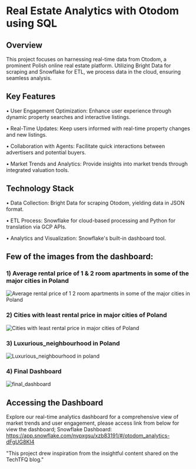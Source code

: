 # Real Estate Analytics with Otodom using SQL

## Overview
This project focuses on harnessing real-time data from Otodom, a prominent Polish online real estate platform. Utilizing Bright Data for scraping and Snowflake for ETL, we process data in the cloud, ensuring seamless analysis.

## Key Features
• User Engagement Optimization: Enhance user experience through dynamic property searches and interactive listings.

• Real-Time Updates: Keep users informed with real-time property changes and new listings.

• Collaboration with Agents: Facilitate quick interactions between advertisers and potential buyers.

• Market Trends and Analytics: Provide insights into market trends through integrated valuation tools.

## Technology Stack
• Data Collection: Bright Data for scraping Otodom, yielding data in JSON format.

• ETL Process: Snowflake for cloud-based processing and Python for translation via GCP APIs.

• Analytics and Visualization: Snowflake's built-in dashboard tool.

## Few of the images from the dashboard:
### 1) Average rental price of 1 & 2 room apartments in some of the major cities in Poland
![Average rental price of 1   2 room apartments in some of the major cities in Poland](https://github.com/rahulrajan15/SQL_Analytics/assets/113009011/8801d8cf-efbd-43b6-bfc2-dfddd846247e)

### 2) Cities with least rental price in major cities of Poland
![Cities with least rental price in major cities of Poland](https://github.com/rahulrajan15/SQL_Analytics/assets/113009011/305d3f59-17e2-4984-a0a1-c37a70dc459c)

### 3) Luxurious_neighbourhood in Poland
![Luxurious_neighbourhood in poland](https://github.com/rahulrajan15/SQL_Analytics/assets/113009011/a36b918d-d569-493f-87a7-51eccc0e5b0a)

### 4) Final Dashboard
![final_dashboard](https://github.com/rahulrajan15/SQL_Analytics/assets/113009011/8576e89a-9606-4bba-964d-02d40b9fbd26)


## Accessing the Dashboard
Explore our real-time analytics dashboard for a comprehensive view of market trends and user engagement, please access link from below for view the dashboard;
Snowflake Dashboard: https://app.snowflake.com/nvpxgsu/xzb83191/#/otodom_analytics-dFgUG8KI4

"This project drew inspiration from the insightful content shared on the TechTFQ blog."
